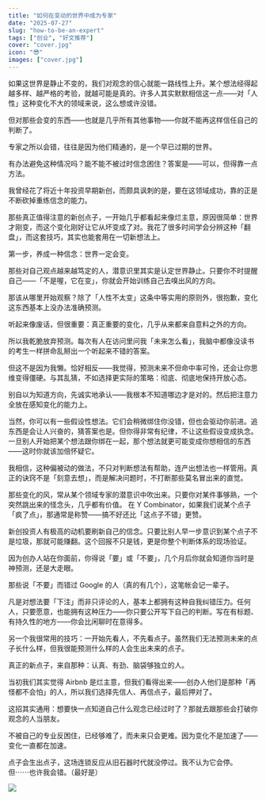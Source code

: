 ```yaml
---
title: "如何在变动的世界中成为专家"
date: "2025-07-27"
slug: "how-to-be-an-expert"
tags: ["创业", "好文推荐"]
cover: "cover.jpg"
icon: "😎"
images: ["cover.jpg"]
---
```

如果这世界是静止不变的，我们对观念的信心就能一路线性上升。某个想法经得起越多样、越严格的考验，就越可能是真的。许多人其实默默相信这一点——对「人性」这种变化不大的领域来说，这么想或许没错。



但对那些会变的东西——也就是几乎所有其他事物——你就不能再这样信任自己的判断了。



专家之所以会错，往往是因为他们精通的，是一个早已过期的世界。



有办法避免这种情况吗？能不能不被过时信念困住？答案是——可以，但得靠一点方法。



我曾经花了将近十年投资早期新创，而颇具讽刺的是，要在这领域成功，靠的正是不断砍掉重练信念的能力。



那些真正值得注意的新创点子，一开始几乎都看起来像烂主意，原因很简单：世界才刚变，而这个变化刚好让它从坏变成了对。我花了很多时间学会分辨这种「翻盘」，而这套技巧，其实也能套用在一切新想法上。



第一步，养成一种信念：世界一定会变。



那些对自己观点越来越笃定的人，潜意识里其实是认定世界静止。只要你不时提醒自己——「不是喔，它在变」，你就会开始训练自己去嗅出风的方向。



那该从哪里开始观察？除了「人性不太变」这条中等实用的原则外，很抱歉，变化这东西基本上没办法准确预测。



听起来像废话，但很重要：真正重要的变化，几乎从来都来自意料之外的方向。



所以我乾脆放弃预测。每次有人在访问里问我「未来怎么看」，我脑中都像没读书的考生一样拼命乱掰出一个听起来不错的答案。



但这不是因为我懒。恰好相反——我觉得，预测未来不但命中率可怜，还会让你思维变得僵硬。与其乱猜，不如选择更实际的策略：彻底、彻底地保持开放心态。



别自以为知道方向，先诚实地承认——我根本不知道哪边才是对的。然后把注意力全放在感知变化的能力上。



当然，你可以有一些假设性想法。它们会稍微绑住你没错，但也会驱动你前进。追东西是会让人兴奋的，猜答案也是。但你得非常有纪律，不让这些假设变成执念。
一旦别人开始把某个想法跟你绑在一起，那个想法就更可能变成你想相信的东西——这时你就该加倍怀疑它。



我相信，这种偏被动的做法，不只对判断想法有帮助，连产出想法也一样管用。真正的诀窍不是「刻意去想」，而是解决问题时，不打断那些莫名冒出来的直觉。



那些变化的风，常从某个领域专家的潜意识中吹出来。只要你对某件事够熟，一个突然跳出来的怪念头，几乎都有价值。
在 Y Combinator，如果我们说某个点子「疯了点」，那通常是称赞——搞不好还比「这点子不错」更赞。



新创投资人有极高的动机要刷新自己的信念。只要比别人早一步意识到某个点子不是垃圾，那就可能赚翻。这个回报不只是钱，更是你整个判断体系的现场验证。



因为创办人站在你面前，你得说「要」或「不要」，几个月后你就会知道你当时是神预测，还是大走眼。



那些说「不要」而错过 Google 的人（真的有几个），这笔帐会记一辈子。



凡是对想法要「下注」而非只评论的人，基本上都拥有这种自我纠错压力。任何人，只要愿意，也能拥有这种压力——你只要公开写下自己的判断。写在有标题、有持久性的地方——你会比闲聊时在意得多。



另一个我很常用的技巧：一开始先看人，不先看点子。虽然我们无法预测未来的点子长什么样，但我很能预测什么样的人会生出未来的点子。



真正的新点子，来自那种：认真、有劲、脑袋够独立的人。



当初我们其实觉得 Airbnb 是烂主意，但我们看得出来——创办人他们是那种「再怪都不会怕」的人，所以我们选择先信人、再信点子，最后押对了。



这招其实通用：想要快一点知道自己什么观念已经过时了？那就去跟那些会打破你观念的人当朋友。



不被自己的专业反困住，已经够难了，而未来只会更难。因为变化不是加速了——变化一直都在加速。



点子会生出点子，这场连锁反应从旧石器时代就没停过。我不认为它会停。
但⋯⋯也许我会错。（最好是）




![](https://prod-files-secure.s3.us-west-2.amazonaws.com/112d0858-5090-4d34-a606-b75eb8d65fd2/46476355-9cf3-4e99-9b7a-3531bc426380/1000202064.png?X-Amz-Algorithm=AWS4-HMAC-SHA256&X-Amz-Content-Sha256=UNSIGNED-PAYLOAD&X-Amz-Credential=ASIAZI2LB4663E7CUHSP%2F20251004%2Fus-west-2%2Fs3%2Faws4_request&X-Amz-Date=20251004T151035Z&X-Amz-Expires=3600&X-Amz-Security-Token=IQoJb3JpZ2luX2VjEML%2F%2F%2F%2F%2F%2F%2F%2F%2F%2FwEaCXVzLXdlc3QtMiJIMEYCIQDfQxq5J367DVgxMkEJyva9KtZ227AIuXpYurhn68RetQIhAPsaI31NKQIm%2FULBvuhWBfauvaLIVyobQNrdPa1oDOeHKv8DCFsQABoMNjM3NDIzMTgzODA1IgyAfHdFdvjy0%2FtWe5wq3AO9KcpnpZJ6G%2F6kUJF8BackbaQPWFTiltbRAmCRw4PoVC%2BpW6yc7h0LuO03zwfA%2B8WoooQvY1%2Bmg11tf0xDRELyPPg%2Bx1FzoLMQ5%2FizQFj6wpDz%2BIbVrK%2FZLvTHJbWx9JutZjOs6jwOZptiYF1H8ni8BTn2ig3OtmVr11ulynkDBMvVpeGCoNu%2BVh4sPAJk3kMzkic7wAGiq0Ohx9nm%2BUGzXbF2XCYY8Z5QkPna84OyvOWnBmv52j11ULUgiV4ZVPTHzEAKx6ZvHxjirCDxHLhYU1Zyc6PYLTGTNNhNYINELVxadL9dT8OuPlGiFUoFjoTXH%2FuuRNASHBl0gsXefJx6pYlahn688kqEekrq2Atkegj2%2BrZZgr0u%2BBxmvyC0bbrkdO2LsWWas%2FP%2Bghb18W7QIBpPY2M5ob57J8Na1nKZu4LBBOFlgJvc%2F3FX%2B9trkgc0FeTdgthEPLXEpmA0Zg40Lm5Xoy9zNBNIuQGobnBGKXOKWeHrgwAtnKrVYShB%2FPLnd01KEuP6FltiMQYDt0Qf90sGxionzOiWRo1MyqhYVuO5ZAfAJxhmLpDAL9heblGA7FsujDPCpB%2BvOKzOV5uldQXNoWnW4IVU62FhI7v5%2Fw1R1E7oy4VXLYI65jD04IPHBjqkAWkvjsepJDVXml%2FIxVUjJs33%2BRT6Cg9RBFuaiLVbhyjsL%2BVOioqghCAtlqW6OVMAwaIH7vGj41wfndBF4sMVuNC6AKA4b65TbxLpwwkMesCo%2Fe3HDLPWNatcZCErBu997pnSVNgDeSfDhdO6XXZqpoFWxx7g%2BFgjPjheqIvUYkQSxcTjLcIgWy9zolIbvgJzafBw5Pw4Db9%2BFcXxDdJEW4VnxmXb&X-Amz-Signature=8a01c144c2bc29c31e47e49beb57677b021e1dd447b3d3fff7db04b3b2fe7c60&X-Amz-SignedHeaders=host&x-amz-checksum-mode=ENABLED&x-id=GetObject)


